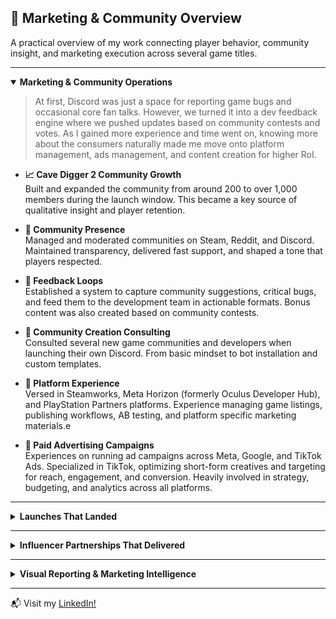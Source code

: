 ## 🎯 Marketing & Community Overview

A practical overview of my work connecting player behavior, community insight, and marketing execution across several game titles.

---

<details open>
<summary> <strong>Marketing & Community Operations</strong></summary>

> At first, Discord was just a space for reporting game bugs and occasional core fan talks. However, we turned it into a dev feedback engine where we pushed updates based on community contests and votes. As I gained more experience and time went on, knowing more about the consumers naturally made me move onto platform management, ads management, and content creation for higher RoI. 

- **📈 Cave Digger 2 Community Growth**  
  Built and expanded the community from around 200 to over 1,000 members during the launch window. This became a key source of qualitative insight and player retention.

- **📱 Community Presence**  
  Managed and moderated communities on Steam, Reddit, and Discord. Maintained transparency, delivered fast support, and shaped a tone that players respected.

- **🔄 Feedback Loops**  
  Established a system to capture community suggestions, critical bugs, and feed them to the development team in actionable formats. Bonus content was also created based on community contests.

- **💬 Community Creation Consulting**  
  Consulted several new game communities and developers when launching their own Discord. From basic mindset to bot installation and custom templates.

- **🧰 Platform Experience**  
  Versed in Steamworks, Meta Horizon (formerly Oculus Developer Hub), and PlayStation Partners platforms. Experience managing game listings, publishing workflows, AB testing, and platform specific marketing materials.e

- **🎯 Paid Advertising Campaigns**  
  Experiences on running ad campaigns across Meta, Google, and TikTok Ads. Specialized in TikTok, optimizing short-form creatives and targeting for reach, engagement, and conversion. Heavily involved in strategy, budgeting, and analytics across all platforms.

</details>

---

<details>
<summary> <strong>Launches That Landed</strong></summary>

> Helped launch *Infinite Inside*, *Pirates VR: Jolly Roger*, *Cave Digger*, *Stilt*, and other games by navigating crowded timelines and sharpening each game’s message to reach the right audience.

- **🎮 Go to Market Planning**  
  Coordinated feature prioritization, asset planning, and platform timing to give each game its best chance to break through. Included research into upcoming VR releases and player sentiment.

- **🎃 Seasonal Campaigns**  
  Rolled out update campaigns like the Halloween event for *Stilt*. Delivered visuals, patch messaging, and content planning with engagement in mind.

- **🧠 Competitive Research**  
  Used market research to identify crowded windows and shift launches accordingly. Helped avoid clashes with titles like *Metro Awakening* and major Steam events.

</details>

---

<details>
<summary> <strong>Influencer Partnerships That Delivered</strong></summary>

> Being a community manager gave me an opportunity to work with many different type of people, including influencers.

**📣 Infinite Inside Influencer Campaign**  
- Secured **50+ influencer videos** (playthroughs, livestreams, trailer features, TikTok Shorts) for launch day with limited budget and time  
- Reached out to **1,000+ influencers**, and coordinated with VR creators across **YouTube, TikTok, and Twitch**  
- Created and delivered press kits, branded assets, and follow-up support  
- Campaign led to **organic playthroughs** and **wishlist bumps**, with more content appearing after game updates  

**🧭 Survivorman VR x Les Stroud**  
- Arranged a **3-part influencer series** with Les Stroud (*Survivorman*), blending VR gameplay with real-world survival storytelling

</details>

---

<details>
<summary> <strong>Visual Reporting & Marketing Intelligence</strong></summary>

- **📈 PowerBI Dashboards**  
  Created internal dashboards tracking performance, engagement, ratings, and estimated revenue across game titles and genres.

- **📌 Data Informed Planning**  
  Helped prioritize marketing pushes and feature releases based on real data. Focused on meaningful metrics like average engagement hours and rating breakdowns.

- **⏱️ Price and Playtime Relationships**  
  Analyzed trends between price, engagement, and genre to understand which combinations delivered strong retention and reception.

</details>

---

📬 Visit my [LinkedIn!](https://www.linkedin.com/in/jackjyjeon)
